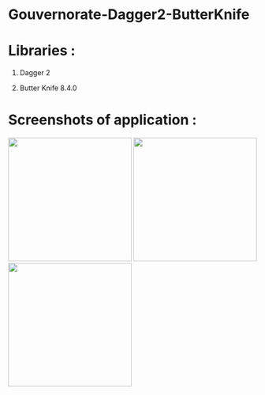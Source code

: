 # Gouvernorate-Dagger2-ButterKnife

# Libraries : 

1. <p>Dagger 2</p>
2. <p>Butter Knife 8.4.0</p>

# Screenshots of application : 

<img src="https://firebasestorage.googleapis.com/v0/b/fir-quick-589e7.appspot.com/o/Sans%20titre%203.bmp?alt=media&token=41da2af2-e061-4a13-baa4-69768c952cca" width="250"/>
<img src="https://firebasestorage.googleapis.com/v0/b/fir-quick-589e7.appspot.com/o/Sans%20titre%202.bmp?alt=media&token=fb8645bb-7612-4381-a0dd-37fc320ee46d" width="250"/>
<img src="https://firebasestorage.googleapis.com/v0/b/fir-quick-589e7.appspot.com/o/Sans%20titre%201.bmp?alt=media&token=83d582ad-d810-4e3a-8189-2ee5d730453f" width="250"/>
